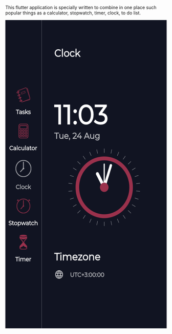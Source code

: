 This flutter application is specially written to combine in one place such popular things as a calculator, stopwatch, timer, clock, to do list.


<img src="https://github.com/Korpag/flutter_to_do_clock/blob/main/assets/presentation.gif" width="540" height="960">
